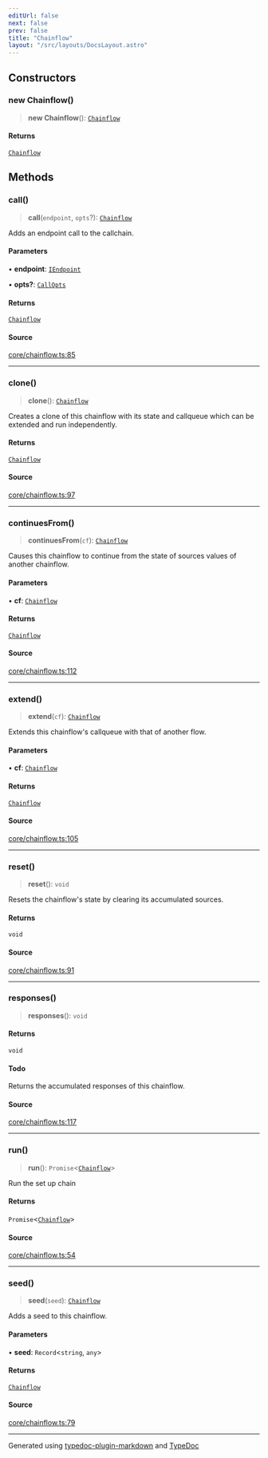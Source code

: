 ```yaml
---
editUrl: false
next: false
prev: false
title: "Chainflow"
layout: "/src/layouts/DocsLayout.astro"
---
```


## Constructors

### new Chainflow()

> **new Chainflow**(): [`Chainflow`](/api/classes/chainflow/)

#### Returns

[`Chainflow`](/api/classes/chainflow/)

## Methods

### call()

> **call**(`endpoint`, `opts`?): [`Chainflow`](/api/classes/chainflow/)

Adds an endpoint call to the callchain.

#### Parameters

• **endpoint**: [`IEndpoint`](/api/interfaces/iendpoint/)

• **opts?**: [`CallOpts`](/api/interfaces/callopts/)

#### Returns

[`Chainflow`](/api/classes/chainflow/)

#### Source

[core/chainflow.ts:85](https://github.com/edwinlzs/chainflow/blob/022a530/src/core/chainflow.ts#L85)

***

### clone()

> **clone**(): [`Chainflow`](/api/classes/chainflow/)

Creates a clone of this chainflow with its state and callqueue
 which can be extended and run independently.

#### Returns

[`Chainflow`](/api/classes/chainflow/)

#### Source

[core/chainflow.ts:97](https://github.com/edwinlzs/chainflow/blob/022a530/src/core/chainflow.ts#L97)

***

### continuesFrom()

> **continuesFrom**(`cf`): [`Chainflow`](/api/classes/chainflow/)

Causes this chainflow to continue from the state of
sources values of another chainflow.

#### Parameters

• **cf**: [`Chainflow`](/api/classes/chainflow/)

#### Returns

[`Chainflow`](/api/classes/chainflow/)

#### Source

[core/chainflow.ts:112](https://github.com/edwinlzs/chainflow/blob/022a530/src/core/chainflow.ts#L112)

***

### extend()

> **extend**(`cf`): [`Chainflow`](/api/classes/chainflow/)

Extends this chainflow's callqueue with that of another flow.

#### Parameters

• **cf**: [`Chainflow`](/api/classes/chainflow/)

#### Returns

[`Chainflow`](/api/classes/chainflow/)

#### Source

[core/chainflow.ts:105](https://github.com/edwinlzs/chainflow/blob/022a530/src/core/chainflow.ts#L105)

***

### reset()

> **reset**(): `void`

Resets the chainflow's state by clearing its accumulated sources.

#### Returns

`void`

#### Source

[core/chainflow.ts:91](https://github.com/edwinlzs/chainflow/blob/022a530/src/core/chainflow.ts#L91)

***

### responses()

> **responses**(): `void`

#### Returns

`void`

#### Todo

Returns the accumulated responses of this chainflow.

#### Source

[core/chainflow.ts:117](https://github.com/edwinlzs/chainflow/blob/022a530/src/core/chainflow.ts#L117)

***

### run()

> **run**(): `Promise`\<[`Chainflow`](/api/classes/chainflow/)\>

Run the set up chain

#### Returns

`Promise`\<[`Chainflow`](/api/classes/chainflow/)\>

#### Source

[core/chainflow.ts:54](https://github.com/edwinlzs/chainflow/blob/022a530/src/core/chainflow.ts#L54)

***

### seed()

> **seed**(`seed`): [`Chainflow`](/api/classes/chainflow/)

Adds a seed to this chainflow.

#### Parameters

• **seed**: `Record`\<`string`, `any`\>

#### Returns

[`Chainflow`](/api/classes/chainflow/)

#### Source

[core/chainflow.ts:79](https://github.com/edwinlzs/chainflow/blob/022a530/src/core/chainflow.ts#L79)

***

Generated using [typedoc-plugin-markdown](https://www.npmjs.com/package/typedoc-plugin-markdown) and [TypeDoc](https://typedoc.org/)
